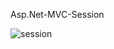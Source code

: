 Asp.Net-MVC-Session

![session](https://user-images.githubusercontent.com/33864154/50023250-a8db2180-ffef-11e8-8427-7e0c4bc28ce8.PNG)
